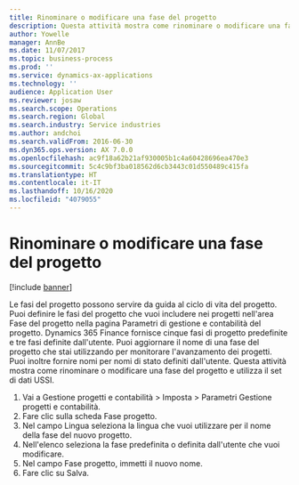 ```yaml
---
title: Rinominare o modificare una fase del progetto
description: Questa attività mostra come rinominare o modificare una fase del progetto.
author: Yowelle
manager: AnnBe
ms.date: 11/07/2017
ms.topic: business-process
ms.prod: ''
ms.service: dynamics-ax-applications
ms.technology: ''
audience: Application User
ms.reviewer: josaw
ms.search.scope: Operations
ms.search.region: Global
ms.search.industry: Service industries
ms.author: andchoi
ms.search.validFrom: 2016-06-30
ms.dyn365.ops.version: AX 7.0.0
ms.openlocfilehash: ac9f18a62b21af930005b1c4a60428696ea470e3
ms.sourcegitcommit: 5c4c9bf3ba018562d6cb3443c01d550489c415fa
ms.translationtype: HT
ms.contentlocale: it-IT
ms.lasthandoff: 10/16/2020
ms.locfileid: "4079055"
---
```

# <a name="rename-or-modify-a-project-stage"></a>Rinominare o modificare una fase del progetto

[!include [banner](../../includes/banner.md)]

Le fasi del progetto possono servire da guida al ciclo di vita del progetto. Puoi definire le fasi del progetto che vuoi includere nei progetti nell'area Fase del progetto nella pagina Parametri di gestione e contabilità del progetto. Dynamics 365 Finance fornisce cinque fasi di progetto predefinite e tre fasi definite dall'utente. Puoi aggiornare il nome di una fase del progetto che stai utilizzando per monitorare l'avanzamento dei progetti. Puoi inoltre fornire nomi per nomi di stato definiti dall'utente. Questa attività mostra come rinominare o modificare una fase del progetto e utilizza il set di dati USSI.

1. Vai a Gestione progetti e contabilità > Imposta > Parametri Gestione progetti e contabilità.
2. Fare clic sulla scheda Fase progetto.
3. Nel campo Lingua seleziona la lingua che vuoi utilizzare per il nome della fase del nuovo progetto.
4. Nell'elenco seleziona la fase predefinita o definita dall'utente che vuoi modificare. 
5. Nel campo Fase progetto, immetti il nuovo nome.
6. Fare clic su Salva.
